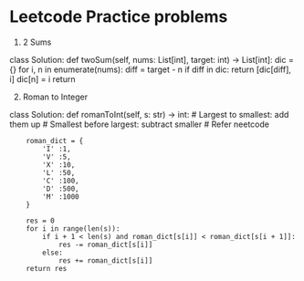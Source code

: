 # Leetcode Practice problems

1. 2 Sums

class Solution:
    def twoSum(self, nums: List[int], target: int) -> List[int]:
        dic = {}
        for i, n in enumerate(nums): 
            diff = target - n 
            if diff in dic:
                return [dic[diff], i]
            dic[n] = i
        return

2. Roman to Integer

class Solution:
    def romanToInt(self, s: str) -> int:
        # Largest to smallest: add them up
        # Smallest before largest: subtract smaller
        # Refer neetcode

        roman_dict = {
            'I' :1,
            'V' :5,
            'X' :10,
            'L' :50,
            'C' :100,
            'D' :500,
            'M' :1000
        }
        
        res = 0
        for i in range(len(s)):
            if i + 1 < len(s) and roman_dict[s[i]] < roman_dict[s[i + 1]]:
                res -= roman_dict[s[i]] 
            else:
                res += roman_dict[s[i]]
        return res
